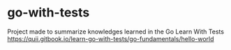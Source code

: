 # go-with-tests

Project made to summarize knowledges learned in the Go Learn With Tests https://quii.gitbook.io/learn-go-with-tests/go-fundamentals/hello-world
